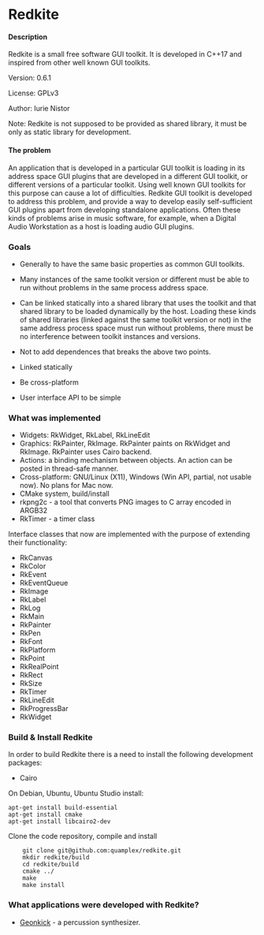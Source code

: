 # Redkite

#### Description

Redkite is a small free software GUI toolkit.
It is developed in C++17 and inspired from other
well known GUI toolkits.

Version: 0.6.1

License: GPLv3

Author: Iurie Nistor

Note: Redkite is not supposed to be provided as shared library,
      it must be only as static library for development.

#### The problem

An application that is developed in a particular GUI toolkit
is loading in its address space GUI plugins that are developed
in a different GUI toolkit, or different versions of a particular
toolkit. Using well known GUI toolkits for this purpose can cause
a lot of difficulties. Redkite GUI toolkit is developed to address
this problem, and provide a way to develop easily self-sufficient
GUI plugins apart from developing standalone applications. Often
these kinds of problems arise in music software, for example, when
a Digital Audio Workstation as a host is loading audio GUI plugins.

### Goals

 * Generally to have the same basic properties as common GUI toolkits.

 * Many instances of the same toolkit version or different must be able
  to run without problems in the same process address space.

 * Can be linked statically into a shared library that uses the toolkit
  and that shared library to be loaded dynamically by the host.
  Loading these kinds of shared libraries (linked against the same
  toolkit version or not) in the same address process space must run
  without problems, there must be no interference between
  toolkit instances and versions.

 * Not to add dependences that breaks the above two points.

 * Linked statically

 * Be cross-platform

 * User interface API to be simple

### What was implemented

* Widgets: RkWidget, RkLabel, RkLineEdit
* Graphics: RkPainter, RkImage. RkPainter paints on RkWidget and RkImage.
  RkPainter uses Cairo backend.
* Actions: a binding mechanism between objects. An action can be posted in thread-safe manner.
* Cross-platform: GNU/Linux (X11), Windows (Win API, partial, not usable now). No plans for Mac now.
* CMake system, build/install
* rkpng2c - a tool that converts PNG images to C array encoded in ARGB32
* RkTimer - a timer class

Interface classes that now are implemented with the purpose of extending their functionality:

* RkCanvas
* RkColor
* RkEvent
* RkEventQueue
* RkImage
* RkLabel
* RkLog
* RkMain
* RkPainter
* RkPen
* RkFont
* RkPlatform
* RkPoint
* RkRealPoint
* RkRect
* RkSize
* RkTimer
* RkLineEdit
* RkProgressBar
* RkWidget

### Build & Install Redkite

In order to build Redkite there is a need to install the following development packages:

* Cairo

On Debian, Ubuntu, Ubuntu Studio install:

    apt-get install build-essential
    apt-get install cmake
    apt-get install libcairo2-dev

Clone the code repository, compile and install

        git clone git@github.com:quamplex/redkite.git
        mkdir redkite/build
        cd redkite/build
        cmake ../
        make
        make install

### What applications were developed with Redkite?

* [Geonkick](https://github.com/quamplex/geonkick) - a percussion synthesizer.
